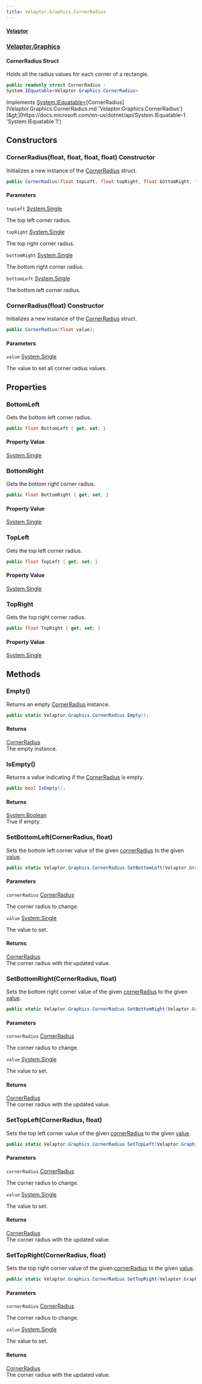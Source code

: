 ```yaml
---
title: Velaptor.Graphics.CornerRadius
---
```


#### [Velaptor](Namespaces.md 'Velaptor Namespaces')
### [Velaptor.Graphics](Velaptor.Graphics.md 'Velaptor.Graphics')

#### CornerRadius Struct

Holds all the radius values for each corner of a rectangle.

```csharp
public readonly struct CornerRadius :
System.IEquatable<Velaptor.Graphics.CornerRadius>
```

Implements [System.IEquatable&lt;](https://docs.microsoft.com/en-us/dotnet/api/System.IEquatable-1 'System.IEquatable`1')[CornerRadius](Velaptor.Graphics.CornerRadius.md 'Velaptor.Graphics.CornerRadius')[&gt;](https://docs.microsoft.com/en-us/dotnet/api/System.IEquatable-1 'System.IEquatable`1')
## Constructors

<a name='Velaptor.Graphics.CornerRadius.CornerRadius(float,float,float,float)'></a>

### CornerRadius(float, float, float, float) Constructor

Initializes a new instance of the [CornerRadius](Velaptor.Graphics.CornerRadius.md 'Velaptor.Graphics.CornerRadius') struct.

```csharp
public CornerRadius(float topLeft, float topRight, float bottomRight, float bottomLeft);
```
#### Parameters

<a name='Velaptor.Graphics.CornerRadius.CornerRadius(float,float,float,float).topLeft'></a>

`topLeft` [System.Single](https://docs.microsoft.com/en-us/dotnet/api/System.Single 'System.Single')

The top left corner radius.

<a name='Velaptor.Graphics.CornerRadius.CornerRadius(float,float,float,float).topRight'></a>

`topRight` [System.Single](https://docs.microsoft.com/en-us/dotnet/api/System.Single 'System.Single')

The top right corner radius.

<a name='Velaptor.Graphics.CornerRadius.CornerRadius(float,float,float,float).bottomRight'></a>

`bottomRight` [System.Single](https://docs.microsoft.com/en-us/dotnet/api/System.Single 'System.Single')

The bottom right corner radius.

<a name='Velaptor.Graphics.CornerRadius.CornerRadius(float,float,float,float).bottomLeft'></a>

`bottomLeft` [System.Single](https://docs.microsoft.com/en-us/dotnet/api/System.Single 'System.Single')

The bottom left corner radius.

<a name='Velaptor.Graphics.CornerRadius.CornerRadius(float)'></a>

### CornerRadius(float) Constructor

Initializes a new instance of the [CornerRadius](Velaptor.Graphics.CornerRadius.md 'Velaptor.Graphics.CornerRadius') struct.

```csharp
public CornerRadius(float value);
```
#### Parameters

<a name='Velaptor.Graphics.CornerRadius.CornerRadius(float).value'></a>

`value` [System.Single](https://docs.microsoft.com/en-us/dotnet/api/System.Single 'System.Single')

The value to set all corner radius values.
## Properties

<a name='Velaptor.Graphics.CornerRadius.BottomLeft'></a>

### BottomLeft 

Gets the bottom left corner radius.

```csharp
public float BottomLeft { get; set; }
```

#### Property Value
[System.Single](https://docs.microsoft.com/en-us/dotnet/api/System.Single 'System.Single')

<a name='Velaptor.Graphics.CornerRadius.BottomRight'></a>

### BottomRight 

Gets the bottom right corner radius.

```csharp
public float BottomRight { get; set; }
```

#### Property Value
[System.Single](https://docs.microsoft.com/en-us/dotnet/api/System.Single 'System.Single')

<a name='Velaptor.Graphics.CornerRadius.TopLeft'></a>

### TopLeft 

Gets the top left corner radius.

```csharp
public float TopLeft { get; set; }
```

#### Property Value
[System.Single](https://docs.microsoft.com/en-us/dotnet/api/System.Single 'System.Single')

<a name='Velaptor.Graphics.CornerRadius.TopRight'></a>

### TopRight 

Gets the top right corner radius.

```csharp
public float TopRight { get; set; }
```

#### Property Value
[System.Single](https://docs.microsoft.com/en-us/dotnet/api/System.Single 'System.Single')
## Methods

<a name='Velaptor.Graphics.CornerRadius.Empty()'></a>

### Empty() 

Returns an empty [CornerRadius](Velaptor.Graphics.CornerRadius.md 'Velaptor.Graphics.CornerRadius') instance.

```csharp
public static Velaptor.Graphics.CornerRadius Empty();
```

#### Returns
[CornerRadius](Velaptor.Graphics.CornerRadius.md 'Velaptor.Graphics.CornerRadius')  
The empty instance.

<a name='Velaptor.Graphics.CornerRadius.IsEmpty()'></a>

### IsEmpty() 

Returns a value indicating if the [CornerRadius](Velaptor.Graphics.CornerRadius.md 'Velaptor.Graphics.CornerRadius') is empty.

```csharp
public bool IsEmpty();
```

#### Returns
[System.Boolean](https://docs.microsoft.com/en-us/dotnet/api/System.Boolean 'System.Boolean')  
True if empty.

<a name='Velaptor.Graphics.CornerRadius.SetBottomLeft(Velaptor.Graphics.CornerRadius,float)'></a>

### SetBottomLeft(CornerRadius, float) 

Sets the bottom left corner value of the given [cornerRadius](Velaptor.Graphics.CornerRadius.md#cornerradius 'Velaptor.Graphics.CornerRadius.SetBottomLeft(Velaptor.Graphics.CornerRadius, float).cornerRadius') to the given [value](Velaptor.Graphics.CornerRadius.md#value 'Velaptor.Graphics.CornerRadius.SetBottomLeft(Velaptor.Graphics.CornerRadius, float).value').

```csharp
public static Velaptor.Graphics.CornerRadius SetBottomLeft(Velaptor.Graphics.CornerRadius cornerRadius, float value);
```
#### Parameters

<a name='Velaptor.Graphics.CornerRadius.SetBottomLeft(Velaptor.Graphics.CornerRadius,float).cornerRadius'></a>

`cornerRadius` [CornerRadius](Velaptor.Graphics.CornerRadius.md 'Velaptor.Graphics.CornerRadius')

The corner radius to change.

<a name='Velaptor.Graphics.CornerRadius.SetBottomLeft(Velaptor.Graphics.CornerRadius,float).value'></a>

`value` [System.Single](https://docs.microsoft.com/en-us/dotnet/api/System.Single 'System.Single')

The value to set.

#### Returns
[CornerRadius](Velaptor.Graphics.CornerRadius.md 'Velaptor.Graphics.CornerRadius')  
The corner radius with the updated value.

<a name='Velaptor.Graphics.CornerRadius.SetBottomRight(Velaptor.Graphics.CornerRadius,float)'></a>

### SetBottomRight(CornerRadius, float) 

Sets the bottom right corner value of the given [cornerRadius](Velaptor.Graphics.CornerRadius.md#cornerradius 'Velaptor.Graphics.CornerRadius.SetBottomRight(Velaptor.Graphics.CornerRadius, float).cornerRadius') to the given [value](Velaptor.Graphics.CornerRadius.md#value 'Velaptor.Graphics.CornerRadius.SetBottomRight(Velaptor.Graphics.CornerRadius, float).value').

```csharp
public static Velaptor.Graphics.CornerRadius SetBottomRight(Velaptor.Graphics.CornerRadius cornerRadius, float value);
```
#### Parameters

<a name='Velaptor.Graphics.CornerRadius.SetBottomRight(Velaptor.Graphics.CornerRadius,float).cornerRadius'></a>

`cornerRadius` [CornerRadius](Velaptor.Graphics.CornerRadius.md 'Velaptor.Graphics.CornerRadius')

The corner radius to change.

<a name='Velaptor.Graphics.CornerRadius.SetBottomRight(Velaptor.Graphics.CornerRadius,float).value'></a>

`value` [System.Single](https://docs.microsoft.com/en-us/dotnet/api/System.Single 'System.Single')

The value to set.

#### Returns
[CornerRadius](Velaptor.Graphics.CornerRadius.md 'Velaptor.Graphics.CornerRadius')  
The corner radius with the updated value.

<a name='Velaptor.Graphics.CornerRadius.SetTopLeft(Velaptor.Graphics.CornerRadius,float)'></a>

### SetTopLeft(CornerRadius, float) 

Sets the top left corner value of the given [cornerRadius](Velaptor.Graphics.CornerRadius.md#cornerradius 'Velaptor.Graphics.CornerRadius.SetTopLeft(Velaptor.Graphics.CornerRadius, float).cornerRadius') to the given [value](Velaptor.Graphics.CornerRadius.md#value 'Velaptor.Graphics.CornerRadius.SetTopLeft(Velaptor.Graphics.CornerRadius, float).value').

```csharp
public static Velaptor.Graphics.CornerRadius SetTopLeft(Velaptor.Graphics.CornerRadius cornerRadius, float value);
```
#### Parameters

<a name='Velaptor.Graphics.CornerRadius.SetTopLeft(Velaptor.Graphics.CornerRadius,float).cornerRadius'></a>

`cornerRadius` [CornerRadius](Velaptor.Graphics.CornerRadius.md 'Velaptor.Graphics.CornerRadius')

The corner radius to change.

<a name='Velaptor.Graphics.CornerRadius.SetTopLeft(Velaptor.Graphics.CornerRadius,float).value'></a>

`value` [System.Single](https://docs.microsoft.com/en-us/dotnet/api/System.Single 'System.Single')

The value to set.

#### Returns
[CornerRadius](Velaptor.Graphics.CornerRadius.md 'Velaptor.Graphics.CornerRadius')  
The corner radius with the updated value.

<a name='Velaptor.Graphics.CornerRadius.SetTopRight(Velaptor.Graphics.CornerRadius,float)'></a>

### SetTopRight(CornerRadius, float) 

Sets the top right corner value of the given [cornerRadius](Velaptor.Graphics.CornerRadius.md#cornerradius 'Velaptor.Graphics.CornerRadius.SetTopRight(Velaptor.Graphics.CornerRadius, float).cornerRadius') to the given [value](Velaptor.Graphics.CornerRadius.md#value 'Velaptor.Graphics.CornerRadius.SetTopRight(Velaptor.Graphics.CornerRadius, float).value').

```csharp
public static Velaptor.Graphics.CornerRadius SetTopRight(Velaptor.Graphics.CornerRadius cornerRadius, float value);
```
#### Parameters

<a name='Velaptor.Graphics.CornerRadius.SetTopRight(Velaptor.Graphics.CornerRadius,float).cornerRadius'></a>

`cornerRadius` [CornerRadius](Velaptor.Graphics.CornerRadius.md 'Velaptor.Graphics.CornerRadius')

The corner radius to change.

<a name='Velaptor.Graphics.CornerRadius.SetTopRight(Velaptor.Graphics.CornerRadius,float).value'></a>

`value` [System.Single](https://docs.microsoft.com/en-us/dotnet/api/System.Single 'System.Single')

The value to set.

#### Returns
[CornerRadius](Velaptor.Graphics.CornerRadius.md 'Velaptor.Graphics.CornerRadius')  
The corner radius with the updated value.
